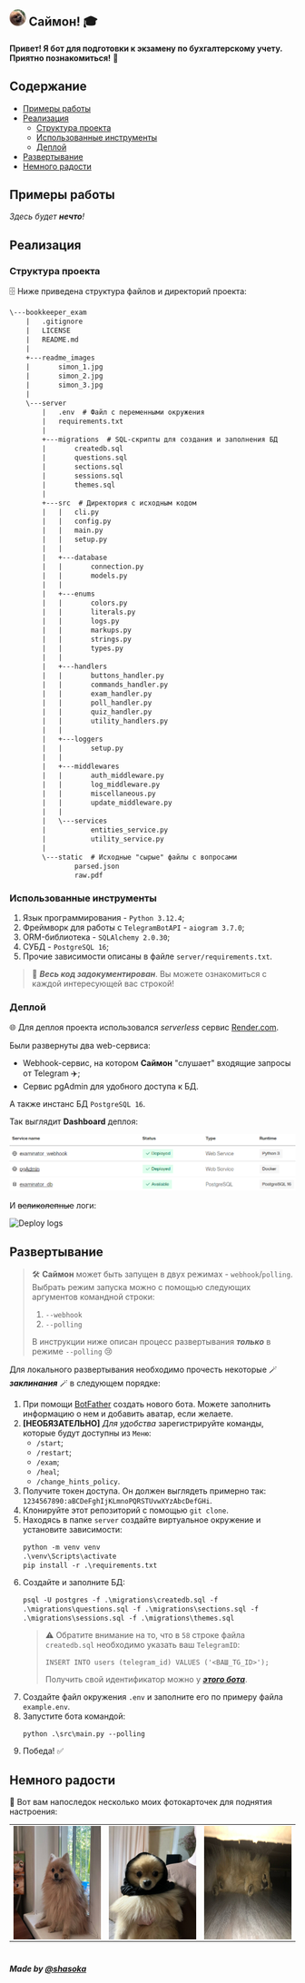 ## ![Simon Logo](readme_images/logo_30x30_rounded.png) Саймон! 🎓

**Привет! Я бот для подготовки к экзамену по бухгалтерскому учету. Приятно познакомиться!** 🤝

## Содержание
- [Примеры работы](#примеры-работы)
- [Реализация](#реализация)
  - [Структура проекта](#структура-проекта)
  - [Использованные инструменты](#использованные-инструменты)
  - [Деплой](#деплой)
- [Развертывание](#развертывание)
- [Немного радости](#немного-радости)

## Примеры работы

_Здесь будет **нечто**!_

## Реализация

### Структура проекта

🗄 Ниже приведена структура файлов и директорий проекта: 

```shell
\---bookkeeper_exam
    |   .gitignore
    |   LICENSE
    |   README.md
    |
    +---readme_images
    |       simon_1.jpg
    |       simon_2.jpg
    |       simon_3.jpg
    |
    \---server
        |   .env  # Файл с переменными окружения
        |   requirements.txt
        |
        +---migrations  # SQL-скрипты для создания и заполнения БД
        |       createdb.sql
        |       questions.sql
        |       sections.sql
        |       sessions.sql
        |       themes.sql
        |
        +---src  # Директория с исходным кодом
        |   |   cli.py
        |   |   config.py
        |   |   main.py
        |   |   setup.py
        |   |
        |   +---database
        |   |       connection.py
        |   |       models.py
        |   |
        |   +---enums
        |   |       colors.py
        |   |       literals.py
        |   |       logs.py
        |   |       markups.py
        |   |       strings.py
        |   |       types.py
        |   |
        |   +---handlers
        |   |       buttons_handler.py
        |   |       commands_handler.py
        |   |       exam_handler.py
        |   |       poll_handler.py
        |   |       quiz_handler.py
        |   |       utility_handlers.py
        |   |
        |   +---loggers
        |   |       setup.py
        |   |
        |   +---middlewares
        |   |       auth_middleware.py
        |   |       log_middleware.py
        |   |       miscellaneous.py
        |   |       update_middleware.py
        |   |
        |   \---services
        |           entities_service.py
        |           utility_service.py
        |
        \---static  # Исходные "сырые" файлы с вопросами 
                parsed.json
                raw.pdf
```

### Использованные инструменты

1. Язык программирования - `Python 3.12.4`;
2. Фреймворк для работы с `TelegramBotAPI` - `aiogram 3.7.0`;
3. ORM-библиотека - `SQLAlchemy 2.0.30`;
4. СУБД - `PostgreSQL 16`;
5. Прочие зависимости описаны в файле `server/requirements.txt`.

> 📄 **_Весь код задокументирован_**. Вы можете ознакомиться с каждой интересующей вас строкой!

### Деплой

🌐 Для деплоя проекта использовался _serverless_ сервис [Render.com](https://render.com/).

Были развернуты два web-сервиса:
  - Webhook-сервис, на котором **Саймон** "слушает" входящие запросы от Telegram ✈️;
  - Сервис pgAdmin для удобного доступа к БД.

А также инстанс БД `PostgreSQL 16`.

Так выглядит **Dashboard** деплоя:

![Render Dashboard](readme_images/render_dashboard.png)

И ~~великолепные~~ логи:

![Deploy logs]()

## Развертывание

> 🛠 **Саймон** может быть запущен в двух режимах - `webhook`/`polling`. Выбрать режим запуска можно с помощью следующих аргументов командной строки:
> 1. `--webhook`
> 2. `--polling`
> 
> В инструкции ниже описан процесс развертывания **_только_** в режиме `--polling` 😢

Для локального развертывания необходимо прочесть некоторые 🪄 **_заклинания_** 🪄 в следующем порядке:
1. При помощи [BotFather](https://t.me/BotFather) создать нового бота. Можете заполнить информацию о нем и добавить аватар, если желаете.
2. **[НЕОБЯЗАТЕЛЬНО]** _Для удобства_ зарегистрируйте команды, которые будут доступны из `Меню`:
   - `/start`;
   - `/restart`;
   - `/exam`;
   - `/heal`;
   - `/change_hints_policy`.
3. Получите токен доступа. Он должен выглядеть примерно так: `1234567890:aBCDeFghIjKLmnoPQRSTUvwXYzAbcDefGHi`.
4. Клонируйте этот репозиторий с помощью `git clone`.
5. Находясь в папке `server` создайте виртуальное окружение и установите зависимости:
    ```shell
    python -m venv venv
    .\venv\Scripts\activate
    pip install -r .\requirements.txt
    ```
6. Создайте и заполните БД:
    ```shell
    psql -U postgres -f .\migrations\createdb.sql -f .\migrations\questions.sql -f .\migrations\sections.sql -f .\migrations\sessions.sql -f .\migrations\themes.sql
    ```
    > ⚠️ Обратите внимание на то, что в `58` строке файла `createdb.sql` необходимо указать ваш `TelegramID`:
    > ```postgresql
    > INSERT INTO users (telegram_id) VALUES ('<ВАШ_TG_ID>');
    > ```
    > Получить свой идентификатор можно у **_[этого бота](https://t.me/useridinfobot)_**.
7. Создайте файл окружения `.env` и заполните его по примеру файла `example.env`.
8. Запустите бота командой:
    ```shell
    python .\src\main.py --polling
    ```
9. Победа! ✅

## Немного радости

📸 Вот вам напоследок несколько моих фотокарточек для поднятия настроения:

<table align="center">
  <tr>
    <td>
        <img align="center" src="readme_images/simon_1.jpg" alt="Simon 0_0" width="200" height="200" />
    </td>
    <td>
        <img align="center" src="readme_images/simon_2.jpg" alt="Simon 0_0" width="200" height="200" />
    </td>
    <td>
        <img align="center" src="readme_images/simon_3.jpg" alt="Simon 0_0" width="200" height="200" />
    </td>
  </tr>
</table>

#

**_Made by [@shasoka](https://t.me/shasoka)_**